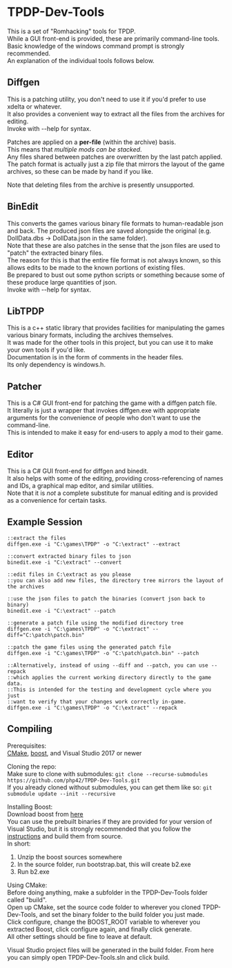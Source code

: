 # TPDP-Dev-Tools
This is a set of "Romhacking" tools for TPDP.  
While a GUI front-end is provided, these are primarily command-line tools. Basic knowledge of the windows command prompt is strongly recommended.  
An explanation of the individual tools follows below.  

## Diffgen
This is a patching utility, you don't need to use it if you'd prefer to use xdelta or whatever.  
It also provides a convenient way to extract all the files from the archives for editing.  
Invoke with --help for syntax.

Patches are applied on a **per-file** (within the archive) basis.  
This means that *multiple mods can be stacked*.  
Any files shared between patches are overwritten by the last patch applied.  
The patch format is actually just a zip file that mirrors the layout of the game archives, so these can be made by hand if you like.

Note that deleting files from the archive is presently unsupported.

## BinEdit
This converts the games various binary file formats to human-readable json and back. The produced json files are saved alongside the original (e.g. DollData.dbs -> DollData.json in the same folder).  
Note that these are also patches in the sense that the json files are used to "patch" the extracted binary files.  
The reason for this is that the entire file format is not always known, so this allows edits to be made to the known portions of existing files.  
Be prepared to bust out some python scripts or something because some of these produce large quantities of json.  
Invoke with --help for syntax.

## LibTPDP
This is a c++ static library that provides facilities for manipulating the games various binary formats, including the archives themselves.  
It was made for the other tools in this project, but you can use it to make your own tools if you'd like.  
Documentation is in the form of comments in the header files.  
Its only dependency is windows.h.  

## Patcher
This is a C# GUI front-end for patching the game with a diffgen patch file.  
It literally is just a wrapper that invokes diffgen.exe with appropriate arguments for the convenience of people who don't want to use the command-line.  
This is intended to make it easy for end-users to apply a mod to their game.

## Editor
This is a C# GUI front-end for diffgen and binedit.  
It also helps with some of the editing, providing cross-referencing of names and IDs, a graphical map editor, and similar utilities.  
Note that it is _not_ a complete substitute for manual editing and is provided as a convenience for certain tasks.

## Example Session
```batch
::extract the files
diffgen.exe -i "C:\games\TPDP" -o "C:\extract" --extract

::convert extracted binary files to json
binedit.exe -i "C:\extract" --convert

::edit files in C:\extract as you please
::you can also add new files, the directory tree mirrors the layout of the archives

::use the json files to patch the binaries (convert json back to binary)
binedit.exe -i "C:\extract" --patch

::generate a patch file using the modified directory tree
diffgen.exe -i "C:\games\TPDP" -o "C:\extract" --diff="C:\patch\patch.bin"

::patch the game files using the generated patch file
diffgen.exe -i "C:\games\TPDP" -o "C:\patch\patch.bin" --patch

::Alternatively, instead of using --diff and --patch, you can use --repack
::which applies the current working directory directly to the game data.
::This is intended for the testing and development cycle where you just
::want to verify that your changes work correctly in-game.
diffgen.exe -i "C:\games\TPDP" -o "C:\extract" --repack
```


## Compiling
Prerequisites:  
[CMake](https://cmake.org/), [boost](https://www.boost.org/), and Visual Studio 2017 or newer

Cloning the repo:  
Make sure to clone with submodules: `git clone --recurse-submodules https://github.com/php42/TPDP-Dev-Tools.git`  
If you already cloned without submodules, you can get them like so: `git submodule update --init --recursive`

Installing Boost:  
Download boost from [here](https://www.boost.org/users/download/)  
You can use the prebuilt binaries if they are provided for your version of Visual Studio, but it is strongly recommended that you follow
the [instructions](https://www.boost.org/doc/libs/1_70_0/more/getting_started/windows.html) and build them from source.  
In short:  
1. Unzip the boost sources somewhere
2. In the source folder, run bootstrap.bat, this will create b2.exe
3. Run b2.exe

Using CMake:  
Before doing anything, make a subfolder in the TPDP-Dev-Tools folder called "build".  
Open up CMake, set the source code folder to wherever you cloned TPDP-Dev-Tools, and set the binary folder to the build folder you just made.  
Click configure, change the BOOST_ROOT variable to wherever you extracted Boost, click configure again, and finally click generate.  
All other settings should be fine to leave at default.

Visual Studio project files will be generated in the build folder. From here you can simply open TPDP-Dev-Tools.sln and click build.
